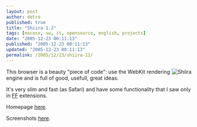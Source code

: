 ```yaml
---
layout: post
author: detro
published: true
title: "Shiira 1.2"
tags: [macosx, sw, it, opensource, english, projects]
date: "2005-12-23 00:11:13"
published: "2005-12-23 00:11:13"
updated: "2005-12-23 00:11:13"
permalink: /2005/12/23/shiira-12/
---
```


<img align="right" src="http://hmdt-web.net/shiira/English/res/img12_shiiraIcon.jpg" alt="Shiira" />
This browser is a beauty "piece of code": use the WebKit rendering engine and is full of good, usefull, great ideas.

It's very slim and fast (as Safari) and have some functionality that I saw only in <a href="http://www.mozilla.org/firefox/">FF</a> extensions.

Homepage <a href="http://hmdt-web.net/shiira/en">here</a>.

Screenshots <a href="http://hmdt-web.net/shiira/screenshot/en">here</a>.

